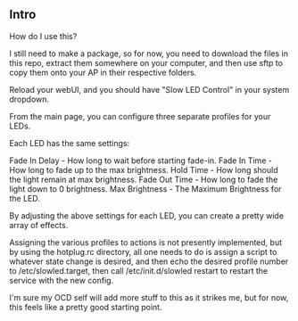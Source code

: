 ## Intro

How do I use this?

I still need to make a package, so for now, you need to download the files in this repo,
extract them somewhere on your computer, and then use sftp to copy them onto your AP in their respective folders.

Reload your webUI, and you should have "Slow LED Control" in your system dropdown.

From the main page, you can configure three separate profiles for your LEDs.

Each LED has the same settings:

Fade In Delay - How long to wait before starting fade-in.
Fade In Time - How long to fade up to the max brightness.
Hold Time - How long should the light remain at max brightness.
Fade Out Time - How long to fade the light down to 0 brightness. 
Max Brightness - The Maximum Brightness for the LED.

By adjusting the above settings for each LED, you can create a pretty wide array of effects.


Assigning the various profiles to actions is not presently implemented, but by using the hotplug.rc directory, 
all one needs to do is assign a script to whatever state change is desired, and then echo the desired profile number 
to /etc/slowled.target, then call /etc/init.d/slowled restart to restart the service with the new config.

I'm sure my OCD self will add more stuff to this as it strikes me, but for now, this feels
like a pretty good starting point.

